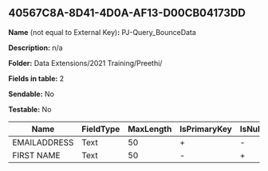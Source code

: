## 40567C8A-8D41-4D0A-AF13-D00CB04173DD

**Name** (not equal to External Key)**:** PJ-Query_BounceData

**Description:** n/a

**Folder:** Data Extensions/2021 Training/Preethi/

**Fields in table:** 2

**Sendable:** No

**Testable:** No

| Name | FieldType | MaxLength | IsPrimaryKey | IsNullable | DefaultValue |
| --- | --- | --- | --- | --- | --- |
| EMAILADDRESS | Text | 50 | + | - |  |
| FIRST NAME | Text | 50 | - | + |  |
